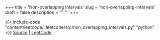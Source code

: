 +++
title = 'Non-overlapping Intervals'
slug = 'non-overlapping-intervals'
draft = false
description =  '''
'''
+++

{{< include-code "content/leetcode/_leetcode/src/non_overlapping_intervals.py" "python" >}}
[Source](https://github.com/grind-rip/leetcode/blob/master/src/non_overlapping_intervals.py) | [LeetCode](https://leetcode.com/problems/non-overlapping-intervals)
